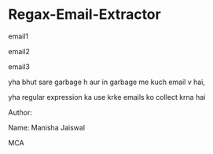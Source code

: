 # Regax-Email-Extractor

email1

email2

email3

yha bhut sare garbage h aur in garbage me kuch email v hai,

yha regular expression ka use krke emails ko collect krna hai

Author:

Name: Manisha Jaiswal

MCA

